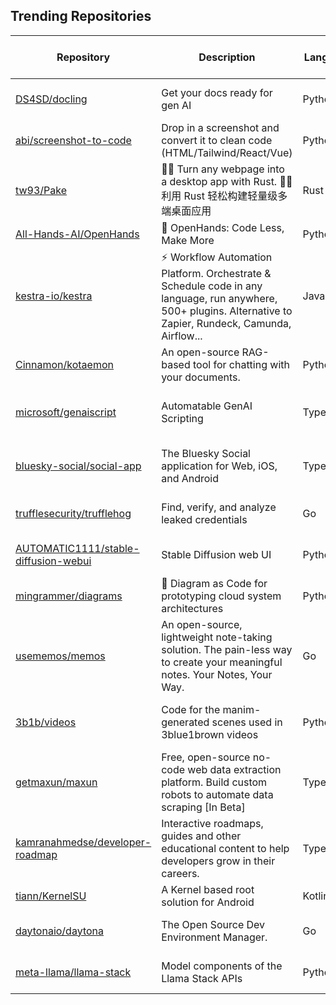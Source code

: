 ## Trending Repositories

| Repository | Description | Language | Stars | Forks | Built By | Current Period Stars |
|------------|-------------|----------|-------|-------|----------|---------------------|
| [DS4SD/docling](https://github.com/DS4SD/docling) | Get your docs ready for gen AI | Python | 3482 | 204 | [dolfim-ibm](https://github.com/dolfim-ibm), [vagenas](https://github.com/vagenas), [cau-git](https://github.com/cau-git), [PeterStaar-IBM](https://github.com/PeterStaar-IBM) | 615 |
| [abi/screenshot-to-code](https://github.com/abi/screenshot-to-code) | Drop in a screenshot and convert it to clean code (HTML/Tailwind/React/Vue) | Python | 57854 | 7190 | [abi](https://github.com/abi), [clean99](https://github.com/clean99), [kachbit](https://github.com/kachbit), [vagusX](https://github.com/vagusX) | 152 |
| [tw93/Pake](https://github.com/tw93/Pake) | 🤱🏻 Turn any webpage into a desktop app with Rust. 🤱🏻 利用 Rust 轻松构建轻量级多端桌面应用 | Rust | 32341 | 5597 | [tw93](https://github.com/tw93), [Tlntin](https://github.com/Tlntin), [jeasonnow](https://github.com/jeasonnow), [pan93412](https://github.com/pan93412), [wanghanzhen](https://github.com/wanghanzhen) | 197 |
| [All-Hands-AI/OpenHands](https://github.com/All-Hands-AI/OpenHands) | 🙌 OpenHands: Code Less, Make More | Python | 33678 | 3848 | [xingyaoww](https://github.com/xingyaoww), [rbren](https://github.com/rbren), [enyst](https://github.com/enyst), [tobitege](https://github.com/tobitege) | 70 |
| [kestra-io/kestra](https://github.com/kestra-io/kestra) | ⚡ Workflow Automation Platform. Orchestrate & Schedule code in any language, run anywhere, 500+ plugins. Alternative to Zapier, Rundeck, Camunda, Airflow... | Java | 12187 | 1028 | [tchiotludo](https://github.com/tchiotludo), [loicmathieu](https://github.com/loicmathieu), [Skraye](https://github.com/Skraye), [brian-mulier-p](https://github.com/brian-mulier-p), [MilosPaunovic](https://github.com/MilosPaunovic) | 231 |
| [Cinnamon/kotaemon](https://github.com/Cinnamon/kotaemon) | An open-source RAG-based tool for chatting with your documents. | Python | 15972 | 1226 | [taprosoft](https://github.com/taprosoft), [trducng](https://github.com/trducng), [cin-albert](https://github.com/cin-albert), [phv2312](https://github.com/phv2312), [cin-niko](https://github.com/cin-niko) | 705 |
| [microsoft/genaiscript](https://github.com/microsoft/genaiscript) | Automatable GenAI Scripting | TypeScript | 1401 | 83 | [pelikhan](https://github.com/pelikhan), [bzorn](https://github.com/bzorn), [mmoskal](https://github.com/mmoskal), [microsoftopensource](https://github.com/microsoftopensource), [eltociear](https://github.com/eltociear) | 267 |
| [bluesky-social/social-app](https://github.com/bluesky-social/social-app) | The Bluesky Social application for Web, iOS, and Android | TypeScript | 9856 | 1255 | [pfrazee](https://github.com/pfrazee), [estrattonbailey](https://github.com/estrattonbailey), [haileyok](https://github.com/haileyok), [gaearon](https://github.com/gaearon), [mozzius](https://github.com/mozzius) | 126 |
| [trufflesecurity/trufflehog](https://github.com/trufflesecurity/trufflehog) | Find, verify, and analyze leaked credentials | Go | 16771 | 1695 | [lonmarsDev](https://github.com/lonmarsDev), [roxanne-tampus](https://github.com/roxanne-tampus), [ahrav](https://github.com/ahrav), [dustin-decker](https://github.com/dustin-decker) | 171 |
| [AUTOMATIC1111/stable-diffusion-webui](https://github.com/AUTOMATIC1111/stable-diffusion-webui) | Stable Diffusion web UI | Python | 142268 | 26844 | [AUTOMATIC1111](https://github.com/AUTOMATIC1111), [w-e-w](https://github.com/w-e-w), [dfaker](https://github.com/dfaker), [akx](https://github.com/akx), [catboxanon](https://github.com/catboxanon) | 61 |
| [mingrammer/diagrams](https://github.com/mingrammer/diagrams) | 🎨 Diagram as Code for prototyping cloud system architectures | Python | 37957 | 2481 | [mingrammer](https://github.com/mingrammer), [gabriel-tessier](https://github.com/gabriel-tessier), [nlamirault](https://github.com/nlamirault), [yu-iskw](https://github.com/yu-iskw) | 80 |
| [usememos/memos](https://github.com/usememos/memos) | An open-source, lightweight note-taking solution. The pain-less way to create your meaningful notes. Your Notes, Your Way. | Go | 33468 | 2431 | [boojack](https://github.com/boojack), [athurg](https://github.com/athurg), [Zeng1998](https://github.com/Zeng1998), [hyoban](https://github.com/hyoban) | 205 |
| [3b1b/videos](https://github.com/3b1b/videos) | Code for the manim-generated scenes used in 3blue1brown videos | Python | 7957 | 1713 | [3b1b](https://github.com/3b1b), [mstechly](https://github.com/mstechly), [MarkusTiede](https://github.com/MarkusTiede), [akdukaan](https://github.com/akdukaan), [schuelermine](https://github.com/schuelermine) | 132 |
| [getmaxun/maxun](https://github.com/getmaxun/maxun) | Free, open-source no-code web data extraction platform. Build custom robots to automate data scraping [In Beta] | TypeScript | 2055 | 132 | [amhsirak](https://github.com/amhsirak), [naveenpan09](https://github.com/naveenpan09), [coderharsh77](https://github.com/coderharsh77), [eltociear](https://github.com/eltociear), [RohitR311](https://github.com/RohitR311) | 501 |
| [kamranahmedse/developer-roadmap](https://github.com/kamranahmedse/developer-roadmap) | Interactive roadmaps, guides and other educational content to help developers grow in their careers. | TypeScript | 295950 | 39055 | [kamranahmedse](https://github.com/kamranahmedse), [dansholds](https://github.com/dansholds), [arikchakma](https://github.com/arikchakma), [jdegand](https://github.com/jdegand) | 103 |
| [tiann/KernelSU](https://github.com/tiann/KernelSU) | A Kernel based root solution for Android | Kotlin | 10265 | 1683 | [tiann](https://github.com/tiann), [Ylarod](https://github.com/Ylarod), [igormiguell](https://github.com/igormiguell) | 22 |
| [daytonaio/daytona](https://github.com/daytonaio/daytona) | The Open Source Dev Environment Manager. | Go | 9889 | 810 | [idagelic](https://github.com/idagelic), [Tpuljak](https://github.com/Tpuljak), [tarunrajput](https://github.com/tarunrajput), [lbrecic](https://github.com/lbrecic), [vedranjukic](https://github.com/vedranjukic) | 174 |
| [meta-llama/llama-stack](https://github.com/meta-llama/llama-stack) | Model components of the Llama Stack APIs | Python | 4287 | 552 | [ashwinb](https://github.com/ashwinb), [yanxi0830](https://github.com/yanxi0830), [dltn](https://github.com/dltn), [kplawiak](https://github.com/kplawiak), [russellb](https://github.com/russellb) | 180 |
